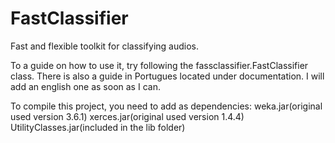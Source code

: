 # FastClassifier
Fast and flexible toolkit for classifying audios.

To a guide on how to use it, try following the fassclassifier.FastClassifier class.
There is also a guide in Portugues located under documentation. I will add an english one as soon as I can.

To compile this project, you need to add as dependencies:
  weka.jar(original used version 3.6.1)
  xerces.jar(original used version 1.4.4)
  UtilityClasses.jar(included in the lib folder)
  
